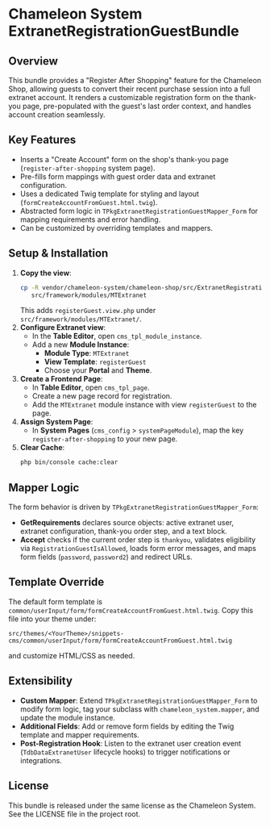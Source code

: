 Chameleon System ExtranetRegistrationGuestBundle
================================================

## Overview
This bundle provides a "Register After Shopping" feature for the Chameleon Shop, allowing guests to convert their recent purchase session into a full extranet account.
It renders a customizable registration form on the thank-you page, pre-populated with the guest's last order context, and handles account creation seamlessly.

## Key Features
- Inserts a "Create Account" form on the shop's thank-you page (`register-after-shopping` system page).
- Pre-fills form mappings with guest order data and extranet configuration.
- Uses a dedicated Twig template for styling and layout (`formCreateAccountFromGuest.html.twig`).
- Abstracted form logic in `TPkgExtranetRegistrationGuestMapper_Form` for mapping requirements and error handling.
- Can be customized by overriding templates and mappers.

## Setup & Installation
1. **Copy the view**:
   ```bash
   cp -R vendor/chameleon-system/chameleon-shop/src/ExtranetRegistrationGuestBundle/installation/toCopy/framework/modules/MTExtranet \
      src/framework/modules/MTExtranet
   ```
   This adds `registerGuest.view.php` under `src/framework/modules/MTExtranet/`.
2. **Configure Extranet view**:
   - In the **Table Editor**, open `cms_tpl_module_instance`.
   - Add a new **Module Instance**:
     - **Module Type**: `MTExtranet`
     - **View Template**: `registerGuest`
     - Choose your **Portal** and **Theme**.
3. **Create a Frontend Page**:
   - In **Table Editor**, open `cms_tpl_page`.
   - Create a new page record for registration.
   - Add the `MTExtranet` module instance with view `registerGuest` to the page.
4. **Assign System Page**:
   - In **System Pages** (`cms_config` > `systemPageModule`), map the key `register-after-shopping` to your new page.
5. **Clear Cache**:
   ```bash
   php bin/console cache:clear
   ```

## Mapper Logic
The form behavior is driven by `TPkgExtranetRegistrationGuestMapper_Form`:
- **GetRequirements** declares source objects: active extranet user, extranet configuration, thank-you order step, and a text block.
- **Accept** checks if the current order step is `thankyou`, validates eligibility via `RegistrationGuestIsAllowed`, loads form error messages, and maps form fields (`password`, `password2`) and redirect URLs.

## Template Override
The default form template is `common/userInput/form/formCreateAccountFromGuest.html.twig`. Copy this file into your theme under:
```
src/themes/<YourTheme>/snippets-cms/common/userInput/form/formCreateAccountFromGuest.html.twig
```
and customize HTML/CSS as needed.

## Extensibility
- **Custom Mapper**: Extend `TPkgExtranetRegistrationGuestMapper_Form` to modify form logic, tag your subclass with `chameleon_system.mapper`, and update the module instance.
- **Additional Fields**: Add or remove form fields by editing the Twig template and mapper requirements.
- **Post-Registration Hook**: Listen to the extranet user creation event (`TdbDataExtranetUser` lifecycle hooks) to trigger notifications or integrations.

## License
This bundle is released under the same license as the Chameleon System. See the LICENSE file in the project root.